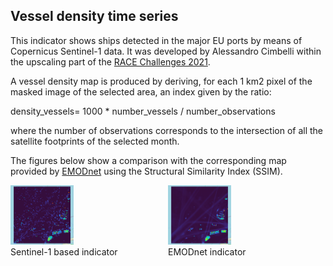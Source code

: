 ## Vessel density time series

This indicator shows ships detected in the major EU ports by means of Copernicus Sentinel-1 data. It was developed by Alessandro Cimbelli within the upscaling part of the [RACE Challenges 2021](https://eo4society.esa.int/2021/08/01/rapid-action-on-coronavirus-and-eo-race-dashboard-challenge-3/).

A vessel density map is produced by deriving, for each 1 km2 pixel of the masked image of the selected area, an index given by the ratio:

density_vessels= 1000 * number_vessels / number_observations

where the number of observations corresponds to the intersection of all the satellite footprints of the selected month.

The figures below show a comparison with the corresponding map provided by [EMODnet](https://race.esa.int/?x=1040481.31544&y=5968190.74701&z=4.29471&poi=World-E13o&search=World%3A+Vessel+density+%28all%29+%5Bh%2Fsqkm%5D) using the Structural Similarity Index (SSIM).


<div style="display: flex;">
  <div class="image-caption-object">
      <img src="https://raw.githubusercontent.com/eurodatacube/eodash-assets/main/collections/E1b_vessel_density_timeseries/E1b-img1.png" alt="Image" style="width: 40%;" />
      <div>Sentinel-1 based indicator</div>
  </div>
  
  <div class="image-caption-object">
      <img src="https://raw.githubusercontent.com/eurodatacube/eodash-assets/main/collections/E1b_vessel_density_timeseries/E1b-img2.png" alt="Legend" style="width: 40%;" />
      <div>EMODnet indicator</div>
  </div>
</div>


